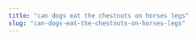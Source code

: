 ```yaml
---
title: "can dogs eat the chestnuts on horses legs"
slug: "can-dogs-eat-the-chestnuts-on-horses-legs"
---
```


